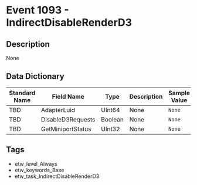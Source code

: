 # Event 1093 - IndirectDisableRenderD3

## Description
None

## Data Dictionary
|Standard Name|Field Name|Type|Description|Sample Value|
|---|---|---|---|---|
|TBD|AdapterLuid|UInt64|None|`None`|
|TBD|DisableD3Requests|Boolean|None|`None`|
|TBD|GetMiniportStatus|UInt32|None|`None`|

## Tags
* etw_level_Always
* etw_keywords_Base
* etw_task_IndirectDisableRenderD3